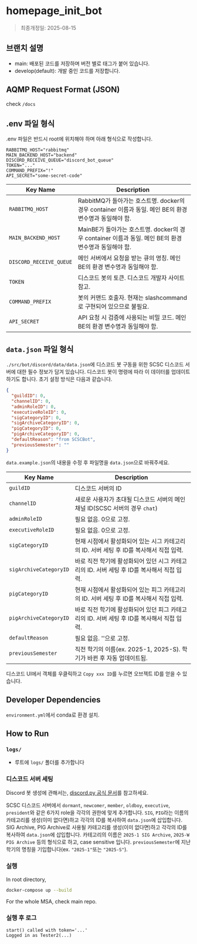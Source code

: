 # homepage_init_bot

> 최종개정일: 2025-08-15

## 브랜치 설명

- main: 배포된 코드를 저장하며 버전 별로 태그가 붙어 있습니다.
- develop(default): 개발 중인 코드를 저장합니다.

## AQMP Request Format (JSON)

check `/docs`

## .env 파일 형식

.env 파일은 반드시 root에 위치해야 하며 아래 형식으로 작성합니다. 

```env
RABBITMQ_HOST="rabbitmq"
MAIN_BACKEND_HOST="backend"
DISCORD_RECEIVE_QUEUE="discord_bot_queue"
TOKEN="..."
COMMAND_PREFIX="!"
API_SECRET="some-secret-code"
```

| Key Name             | Description                                                      |
|----------------------|------------------------------------------------------------------|
| `RABBITMQ_HOST`          | RabbitMQ가 돌아가는 호스트명. docker의 경우 container 이름과 동일. 메인 BE의 환경 변수명과 동일해야 함. |
| `MAIN_BACKEND_HOST`      | MainBE가 돌아가는 호스트명. docker의 경우 container 이름과 동일. 메인 BE의 환경 변수명과 동일해야 함.  |
| `DISCORD_RECEIVE_QUEUE`  | 메인 서버에서 요청을 받는 큐의 명칭. 메인 BE의 환경 변수명과 동일해야 함. |
| `TOKEN`                  | 디스코드 봇의 토큰. 디스코드 개발자 사이트 참고. |
| `COMMAND_PREFIX`         | 봇의 커맨드 호출자. 현재는 slashcommand로 구현되어 있으므로 불필요. |
| `API_SECRET`             | API 요청 시 검증에 사용되는 비밀 코드. 메인 BE의 환경 변수명과 동일해야 함. |

## `data.json` 파일 형식
`./src/bot/discord/data/data.json`에 디스코드 봇 구동을 위한 SCSC 디스코드 서버에 대한 필수 정보가 담겨 있습니다. 디스코드 봇이 명령에 따라 이 데이터를 업데이트하기도 합니다. 초기 설정 방식은 다음과 같습니다.
```json
{
  "guildID": 0,
  "channelID": 0,
  "adminRoleID": 0,
  "executiveRoleID": 0,
  "sigCategoryID": 0,
  "sigArchiveCategoryID": 0,
  "pigCategoryID": 0,
  "pigArchiveCategoryID": 0,
  "defaultReason": "from SCSCBot",
  "previousSemester": ""
}
```
`data.example.json`의 내용을 수정 후 파일명을 `data.json`으로 바꿔주세요.

| Key Name             | Description                                                      |
|----------------------|------------------------------------------------------------------|
| `guildID`                | 디스코드 서버의 ID |
| `channelID`              | 새로운 사용자가 초대될 디스코드 서버의 메인 채널 ID(SCSC 서버의 경우 `chat`) |
| `adminRoleID`            | 필요 없음. 0으로 고정. |
| `executiveRoleID`        | 필요 없음. 0으로 고정. |
| `sigCategoryID`          | 현재 시점에서 활성화되어 있는 시그 카테고리의 ID. 서버 세팅 후 ID를 복사해서 직접 입력. |
| `sigArchiveCategoryID`   | 바로 직전 학기에 활성화되어 있던 시그 카테고리의 ID. 서버 세팅 후 ID를 복사해서 직접 입력. |
| `pigCategoryID`          | 현재 시점에서 활성화되어 있는 피그 카테고리의 ID. 서버 세팅 후 ID를 복사해서 직접 입력. |
| `pigArchiveCategoryID`   | 바로 직전 학기에 활성화되어 있던 피그 카테고리의 ID. 서버 세팅 후 ID를 복사해서 직접 입력. |
| `defaultReason`          | 필요 없음. ''으로 고정. |
| `previousSemester`       | 직전 학기의 이름(ex. 2025-1, 2025-S). 학기가 바뀐 후 자동 업데이트됨. |

디스코드 UI에서 객체를 우클릭하고 `Copy xxx ID`를 누르면 오브젝트 ID를 얻을 수 있습니다.

## Developer Dependencies

`environment.yml`에서 conda로 환경 설치.

## How to Run

### `logs/`

- 루트에 `logs/` 폴더를 추가합니다

### 디스코드 서버 세팅

Discord 봇 생성에 관해서는, [discord.py 공식 문서](https://discordpy.readthedocs.io/en/stable/discord.html#discord-intro)를 참고하세요.

SCSC 디스코드 서버에서 `dormant`, `newcomer`, `member`, `oldboy`, `executive`, `president`와 같은 6가지 role을 각각의 권한에 맞게 추가합니다.
`SIG`, `PIG`라는 이름의 카테고리를 생성(이미 없다면)하고 각각의 ID를 복사하여 `data.json`에 삽입합니다.
SIG Archive, PIG Archive로 사용될 카테고리를 생성(이미 없다면)하고 각각의 ID를 복사하여 `data.json`에 삽입합니다. 카테고리의 이름은 `2025-1 SIG Archive`, `2025-W PIG Archive` 등의 형식으로 하고, case sensitive 입니다.
`previousSemester`에 지난 학기의 명칭을 기입합니다(ex. `"2025-1"`또는 `"2025-S"`).

### 실행
In root directory,

```bash
docker-compose up --build
```

For the whole MSA, check main repo.

### 실행 후 로그

```
start() called with token='...'
Logged in as Tester2(...)
```
